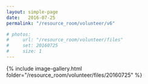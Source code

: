 ```yaml
---
layout: simple-page
date:   2016-07-25
permalink: "/resource_room/volunteer/v6"

# photos:
#     url: "/resource_room/volunteer/files"
#     set: 20160725
#     size: 1
---
```


{% include image-gallery.html folder="/resource_room/volunteer/files/20160725" %}